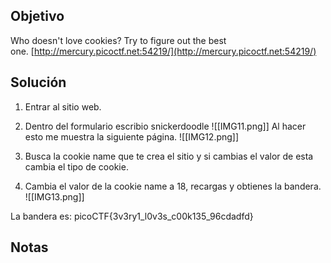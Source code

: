 ## Objetivo
Who doesn't love cookies? Try to figure out the best one. [http://mercury.picoctf.net:54219/](http://mercury.picoctf.net:54219/)

## Solución
1. Entrar al sitio web.
2. Dentro del formulario escribio snickerdoodle
![[IMG11.png]]
Al hacer esto me muestra la siguiente página.
![[IMG12.png]]

3. Busca la cookie name que te crea el sitio y si cambias el valor de esta cambia el tipo de cookie.
4. Cambia el valor de la cookie name a 18, recargas y  obtienes la bandera.
![[IMG13.png]]

La bandera es: picoCTF{3v3ry1_l0v3s_c00k135_96cdadfd}
## Notas